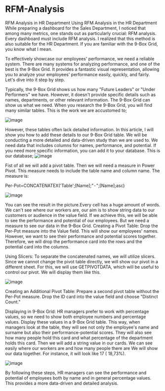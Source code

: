 # RFM-Analysis
RFM Analysis in HR Department
Using RFM Analysis in the HR Department
While preparing a dashboard for the Sales Department, I noticed that among many metrics, one stands out as particularly crucial: RFM analysis. Every dashboard must include RFM analysis. I realized that this method is also suitable for the HR Department. If you are familiar with the 9-Box Grid, you know what I mean.

To effectively showcase our employees' performance, we need a reliable system. There are many systems for analyzing performance, and one of the best is the 9-Box Grid. It provides a fantastic visual representation, allowing you to analyze your employees' performance easily, quickly, and fairly. Let's dive into it step by step.

Typically, the 9-Box Grid shows us how many "Future Leaders" or "Under Performers" we have. However, it doesn't provide specific details such as names, departments, or other relevant information. The 9-Box Grid can show us what we need.
When you research the 9-Box Grid, you will find many similar tables. This is the work we are accustomed to;

![image](https://github.com/user-attachments/assets/9c1bbc7f-b8f8-44ae-b52f-2c8b7515627d)

However, these tables often lack detailed information. In this article, I will show you how to add these details to our 9-Box Grid table. We will be conducting a more detailed and data-driven study than we are used to.
We need data that includes columns for names, performance, and potential. If you need more specific information, you can add it to your database.
This is our database;
![image](https://github.com/user-attachments/assets/e96a05ba-2f1e-4ff0-a68b-35a3d814528a)

Fist of all we will add a pivot table. Then we will need a measure in Power Pivot. This measure needs to include the table name and column name. The measure is:

Per-Pot=CONCATENATEX('Table';[Name];" - ";[Name];asc)

![image](https://github.com/user-attachments/assets/fbe3fcf5-ff6d-46cb-affa-9e3825b5f6ce)

You can see the result in the picture.Every cell has a huge amount of words. We can't see where our workers are, our aim is to show string data to our customers or audience in the value field. If we achieve this, we will be able to see the performance and potential of our employees.
But we need a measure to see our data in the 9-Box Grid.
Creating a Pivot Table:
Drop the Per-Pot measure into the Value field. This will show our employees' names. However, we want to see their performance and potential scores together.
Therefore, we will drop the performance card into the rows and the potential card into the columns.

Using Slicers:
To separate the concatenated names, we will utilize slicers.
Since we cannot change the pivot table directly, we will show our pivot in a different sheet. For this, we will use GETPIVOTDATA, which will be useful to control our pivot. We will display them like this.

![image](https://github.com/user-attachments/assets/1b63b59c-eed4-4e30-9375-3724e821e56e)

Creating an Additional Pivot Table:
Prepare a second pivot table without the Per-Pot measure.
Drop the ID card into the value field and choose "Distinct Count."

Displaying in 9-Box Grid:
HR managers prefer to work with percentage values, so we need to show both employee numbers and percentage values.
Display these values in a 9-Box Grid table. This way, when managers look at the table, they will see not only the employee's name and surname but also their performance-potential scores. They will also see how many people hold this card and what percentage of the department holds this card.
Then we will add a string value in our cards. We can see easily where our workers are and how many people there are We will show our data together. For instance, it will look like 17 ( 18,73%).

![image](https://github.com/user-attachments/assets/84eb2cca-5a49-409c-9545-e4b11bddd9a6)

By following these steps, HR managers can see the performance and potential of employees both by name and in general percentage values. This provides a more data-driven and detailed analysis.
